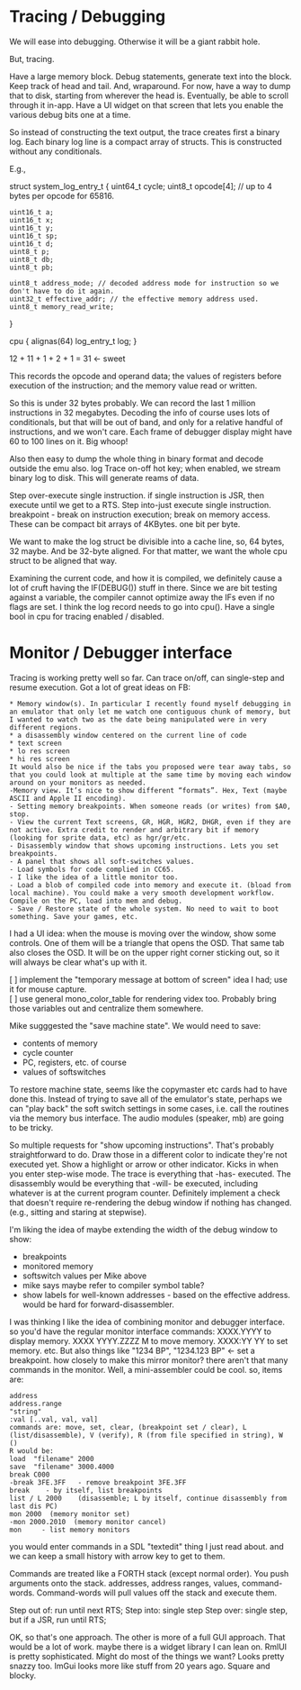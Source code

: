 # Tracing / Debugging

We will ease into debugging. Otherwise it will be a giant rabbit hole.

But, tracing.

Have a large memory block.
Debug statements, generate text into the block. Keep track of head and tail. And, wraparound.
For now, have a way to dump that to disk, starting from wherever the head is.
Eventually, be able to scroll through it in-app.
Have a UI widget on that screen that lets you enable the various debug bits one at a time.

So instead of constructing the text output, the trace creates first a binary log. Each binary log line is a compact array of structs.
This is constructed without any conditionals.

E.g.,

struct system_log_entry_t {
    uint64_t cycle;
    uint8_t opcode[4]; // up to 4 bytes per opcode for 65816.

    uint16_t a;
    uint16_t x;
    uint16_t y;
    uint16_t sp;
    uint16_t d;
    uint8_t p;
    uint8_t db;
    uint8_t pb;

    uint8_t address_mode; // decoded address mode for instruction so we don't have to do it again.
    uint32_t effective_addr; // the effective memory address used.
    uint8_t memory_read_write;
}

cpu {
    alignas(64) log_entry_t log;
}

12 + 11 + 1 + 2 + 1 = 31 <- sweet

This records the opcode and operand data; the values of registers before execution of the instruction; and the memory value read or written.

So this is under 32 bytes probably. We can record the last 1 million instructions in 32 megabytes.
Decoding the info of course uses lots of conditionals, but that will be out of band, and only for a relative handful of instructions, and we won't care. Each frame of debugger display might have 60 to 100 lines on it. Big whoop!

Also then easy to dump the whole thing in binary format and decode outside the emu also.
log Trace on-off hot key; when enabled, we stream binary log to disk. This will generate reams of data.

Step over-execute single instruction. if single instruction is JSR, then execute until we get to a RTS.
Step into-just execute single instruction.
breakpoint - break on instruction execution; break on memory access. These can be compact bit arrays of 4KBytes. one bit per byte.

We want to make the log struct be divisible into a cache line, so, 64 bytes, 32 maybe. And be 32-byte aligned. For that matter, we want the whole cpu struct to be aligned that way.

Examining the current code, and how it is compiled, we definitely cause a lot of cruft having the IF(DEBUG()) stuff in there. Since we are bit testing against a variable, the compiler cannot optimize away the IFs even if no flags are set.
I think the log record needs to go into cpu().
Have a single bool in cpu for tracing enabled / disabled.

# Monitor / Debugger interface

Tracing is working pretty well so far. Can trace on/off, can single-step and resume execution. Got a lot of great ideas on FB:
```
* Memory window(s). In particular I recently found myself debugging in an emulator that only let me watch one contiguous chunk of memory, but I wanted to watch two as the date being manipulated were in very different regions.
* a disassembly window centered on the current line of code
* text screen
* lo res screen
* hi res screen
It would also be nice if the tabs you proposed were tear away tabs, so that you could look at multiple at the same time by moving each window around on your monitors as needed.
-Memory view. It’s nice to show different “formats”. Hex, Text (maybe ASCII and Apple II encoding).
- Setting memory breakpoints. When someone reads (or writes) from $A0, stop.
- View the current Text screens, GR, HGR, HGR2, DHGR, even if they are not active. Extra credit to render and arbitrary bit if memory (looking for sprite data, etc) as hgr/gr/etc.
- Disassembly window that shows upcoming instructions. Lets you set breakpoints.
- A panel that shows all soft-switches values.
- Load symbols for code complied in CC65.
- I like the idea of a little monitor too.
- Load a blob of compiled code into memory and execute it. (bload from local machine). You could make a very smooth development workflow. Compile on the PC, load into mem and debug.
- Save / Restore state of the whole system. No need to wait to boot something. Save your games, etc.
```

I had a UI idea: when the mouse is moving over the window, show some controls. One of them will be a triangle that opens the OSD. That same tab also closes the OSD. It will be on the upper right corner sticking out, so it will always be clear what's up with it.

[ ] implement the "temporary message at bottom of screen" idea I had; use it for mouse capture.   
[ ] use general mono_color_table for rendering videx too. Probably bring those variables out and centralize them somewhere.  

Mike sugggested the "save machine state". We would need to save:
* contents of memory
* cycle counter
* PC, registers, etc. of course
* values of softswitches

To restore machine state, seems like the copymaster etc cards had to have done this. Instead of trying to save all of the emulator's state, perhaps we can "play back" the soft switch settings in some cases, i.e. call the routines via the memory bus interface. The audio modules (speaker, mb) are going to be tricky.

So multiple requests for "show upcoming instructions". That's probably straightforward to do. Draw those in a different color to indicate they're not executed yet. Show a highlight or arrow or other indicator. Kicks in when you enter step-wise mode. The trace is everything that -has- executed. The disassembly would be everything that -will- be executed, including whatever is at the current program counter.
Definitely implement a check that doesn't require re-rendering the debug window if nothing has changed. (e.g., sitting and staring at stepwise).

I'm liking the idea of maybe extending the width of the debug window to show:
* breakpoints
* monitored memory
* softswitch values per Mike above
* mike says maybe refer to compiler symbol table?
* show labels for well-known addresses - based on the effective address. would be hard for forward-disassembler.

I was thinking I like the idea of combining monitor and debugger interface. so you'd have the regular monitor interface commands: 
XXXX.YYYY to display memory. 
XXXX YYYY.ZZZZ M to move memory. XXXX:YY YY to set memory. etc.
But also things like "1234 BP", "1234.123 BP" <- set a breakpoint. 
how closely to make this mirror monitor? there aren't that many commands in the monitor. Well, a mini-assembler could be cool.
so, items are:
```
address
address.range
"string"
:val [..val, val, val]
commands are: move, set, clear, (breakpoint set / clear), L (list/disassemble), V (verify), R (from file specified in string), W ()
R would be:
load  "filename" 2000
save  "filename" 3000.4000
break C000
-break 3FE.3FF   - remove breakpoint 3FE.3FF
break    - by itself, list breakpoints
list / L 2000    (disassemble; L by itself, continue disassembly from last dis PC)
mon 2000  (memory monitor set)
-mon 2000.2010  (memory monitor cancel)
mon     - list memory monitors
```

you would enter commands in a SDL "textedit" thing I just read about. and we can keep a small history with arrow key to get to them.

Commands are treated like a FORTH stack (except normal order). You push arguments onto the stack. addresses, address ranges, values, command-words. Command-words will pull values off the stack and execute them.

Step out of: run until next RTS;
Step into: single step
Step over: single step, but if a JSR, run until RTS;

OK, so that's one approach. The other is more of a full GUI approach. That would be a lot of work. maybe there is a widget library I can lean on.
RmlUI is pretty sophisticated. Might do most of the things we want? Looks pretty snazzy too. ImGui looks more like stuff from 20 years ago. Square and blocky.

